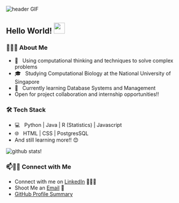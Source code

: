 ![header GIF](https://github.com/quek-zhiheng/quek-zhiheng/blob/main/video_2021-12-02_15-02-31.gif)

## Hello World! <img src="https://raw.githubusercontent.com/iampavangandhi/iampavangandhi/master/gifs/Hi.gif" width="30px"></h2>

<h3> 👨🏻‍💻 About Me </h3>

- 🤔 &nbsp; Using computational thinking and techniques to solve complex problems
- 🎓 &nbsp; Studying Computational Biology at the National University of Singapore
- 🌱 &nbsp; Currently learning Database Systems and Management
- Open for project collaboration and internship opportunities!!

<h3>🛠 Tech Stack</h3>

- 💻 &nbsp; Python | Java | R (Statistics) | Javascript
- 🌐 &nbsp; HTML | CSS | PostgresSQL
- And still learning more!! 😊

![github stats](https://github-readme-stats.vercel.app/api?username=quek-zhiheng&show_icons=true)!

### 📫🤝🏻 Connect with Me

 - Connect with me on [LinkedIn](https://www.linkedin.com/in/quekzhiheng/) 👨🏻‍💻
 - Shoot Me an [Email](mailto:quekzhiheng@gmail.com) 💌
 - [GitHub Profile Summary](https://profile-summary-for-github.com/user/quek-zhiheng)

